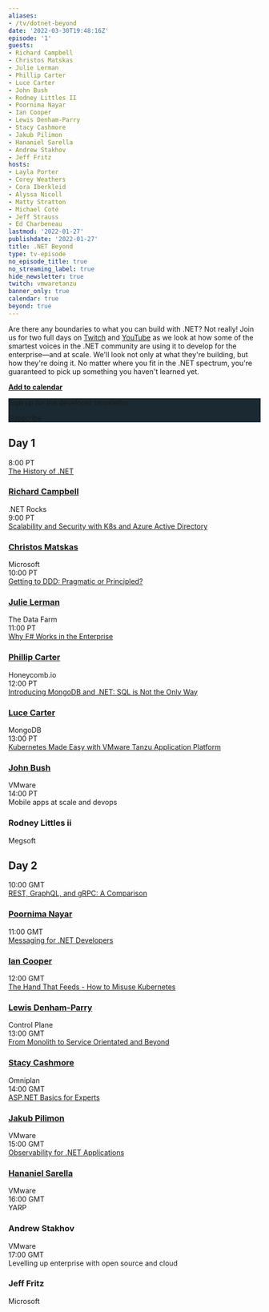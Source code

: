 ```yaml
---
aliases:
- /tv/dotnet-beyond
date: '2022-03-30T19:48:16Z'
episode: '1'
guests:
- Richard Campbell
- Christos Matskas
- Julie Lerman
- Phillip Carter
- Luce Carter
- John Bush
- Rodney Littles II
- Poornima Nayar
- Ian Cooper
- Lewis Denham-Parry
- Stacy Cashmore
- Jakub Pilimon
- Hananiel Sarella
- Andrew Stakhov
- Jeff Fritz
hosts:
- Layla Porter
- Corey Weathers
- Cora Iberkleid
- Alyssa Nicoll
- Matty Stratton
- Michael Coté
- Jeff Strauss
- Ed Charbeneau
lastmod: '2022-01-27'
publishdate: '2022-01-27'
title: .NET Beyond
type: tv-episode
no_episode_title: true
no_streaming_label: true
hide_newsletter: true
twitch: vmwaretanzu
banner_only: true
calendar: true
beyond: true
---
```

<div id='day-1-reminder' class='p-5' style='display: none; width: 500px'>
<h3 class='text-white mb-3 text-center'>Add to calendar</h3>
<p class="mb-5">Join some of the smartest voices in the .NET community on Twitch as they come together to present and discuss how they're using .NET to develop for the enterprise and at scale.</p>
<div class='d-flex justify-content-center'>
    <script type="text/javascript">
        cal_single = ics();
        cal_single.addEvent('.NET Beyond', 'https://www.twitch.tv/vmwaretanzu', 'Twitch', '03/30/2022 08:00 am PT', '03/31/2022 05:00 pm PT');
    </script>
    <a href="#"
      onclick="javascript:cal_single.download('.NET Beyond on Twitch')"
      class='beyond-btn btn mr-2 mb-2 position-relative z-1'><span class="position-relative">Outlook/iCal</span></a> 
    <a href="https://www.google.com/calendar/render?action=TEMPLATE&text=.NET+Beyond&details=https%3A%2F%2Fwww.twitch.tv%2Fvmwaretanzu&dates=20220330T150000Z%2F20220331T160000Z" class='beyond-btn btn mb-2 position-relative z-1'><span class="position-relative">Google Calendar</span></a>
</div>
</div>
<div class="row mb-5">
<div class="col-9 pl-0 pr-lg-5">
<p class="m-0">Are there any boundaries to what you can build with .NET? Not really! Join us for two full days on <a href="https://www.twitch.tv/vmwaretanzu">Twitch</a> and <a href="https://dotnetbeyond.io/youtube">YouTube</a> as we look at how some of the smartest voices in the .NET community are using it to develop for the enterprise—and at scale. We'll look not only at what they're building, but how they're doing it. No matter where you fit in the .NET spectrum, you're guaranteed to pick up something you haven't learned yet.</p>
<p class="mb-0"><strong><a class='lightbox' href='#day-1-reminder'><i class='fa fa-calendar-check mr-1'></i>Add to calendar</a></strong></p>
</div>
<div class="col-3 text-right p-4" style="background-color: #1B2A32">
<div class="newsletter">
  <p class="text-white mt-0">Sign up for the developer newsletter</p>
  <div class='btn beyond-btn btn-small click-to-show scroll-to-bottom position-relative'><span class="position-relative">Subscribe</span></div>
  <script src="https://connect.tanzu.vmware.com/js/forms2/js/forms2.min.js"></script>
  <form id="mktoForm_1609" class="hidden float-lg-right"></form>
  <script>
    MktoForms2.setOptions({formXDPath : "/rs/pivotal/images/marketo-xdframe-relative.html"});
    MktoForms2.loadForm("https://connect.tanzu.vmware.com", "625-IUJ-009", 1609, function(form){
      form.setValues({ "Function__c": "Developer" });
      form.onSuccess(function(values, followUpUrl) {
        form.getFormElem().hide();
        window.dataLayer = window.dataLayer || [];
        window.dataLayer.push({
            'event' : 'ctaSubmitted',  
            'eventCategory': 'Subscription',  
            'eventAction': 'Form Submitted', 
            'eventLabel': 'Newsletter'
        });
        window.dataLayer.push({'event': 'logEvent', 'eventType': 'newsletter subscribed', 'eventProperties': {'page name': '{{ .Title }}', 'source': 'footer'} });
        sendAmplitudeEventOnLoad('newsletter subscribed', {'page name': '{{ .Title }}', 'source': 'footer', 'url path': window.location.pathname});
        $('.confirmation').show();
        return false;
      });
    });
  </script>
  <div class='confirmation' style="display:none">Done!</div>
</div>
</div>
</div>

<h2 class="mb-4 mt-4">Day 1</h2>

<div class="row border-bottom py-3">
  <div class="time col-2 pl-0 h4">8:00 PT</div>
  <div class="talk-title col-5 h4"><a class="lightbox" href="#history">The History of .NET</a></div>
  <div class="name col-5">
    <h3 class="h4 py-0">
      <a href="/developer/team/richard-campbell/">Richard Campbell</a>
    </h3>
    <span class="company d-block fs-90 opacity-4">.NET Rocks</span>
  </div>
</div>
<div id="history" class='p-5' style='display: none;width:600px'><p>.NET continues to evolve - but how did it get here? Join Richard Campbell on a tour of the history of .NET, Visual Studio and the related tools that have been helping developers produce millions of applications. So many forces shape how development tools are created, and Richard ties together the story of the hardware, software, market and political forces that have brought .NET to be an open-source, cross-platform development platform. The winding path of .NET has been influenced by many things along the way, and the future looks bright!</p></div>
<div class="row border-bottom py-3">
  <div class="time col-2 pl-0 h4">9:00 PT</div>
  <div class="talk-title col-5 h4"><a class="lightbox" href="#scalability-and-security">Scalability and Security with K8s and Azure Active Directory</a></div>
  <div class="name col-5">
    <h3 class="h4 py-0">
      <a href="/developer/team/christos-matskas/">Christos Matskas</a>
    </h3>
    <span class="company d-block fs-90 opacity-4">Microsoft</span>
  </div>
</div>
<div id="scalability-and-security" class='p-5' style='display: none;width:600px'><p>With more solutions moving to K8s, we need to provide robust ways to secure access to applications and services. In this session, we'll take a look at the latest features in Azure AD to allow K8s clusters to securely access cloud resources from anywhere, eliminating the need for secrets and keys. Join Christos to learn how to take your K8s clusters to the next level.</p></div>
<div class="row border-bottom py-3">
  <div class="time col-2 pl-0 h4">10:00 PT</div>
  <div class="talk-title col-5 h4"><a class="lightbox" href="#ddd">Getting to DDD: Pragmatic or Principled?</a></div>
  <div class="name col-5">
    <h3 class="h4 py-0">
      <a href="/developer/team/julie-lerman/">Julie Lerman</a>
    </h3>
    <span class="company d-block fs-90 opacity-4">The Data Farm</span>
  </div>
</div>
<div id="ddd" class='p-5' style='display: none;width:600px'><p>Domain-driven design (DDD) is a vast topic. There are so many wonderful concepts, philosophies, patterns, practices, and techniques to learn and benefit from. Some of the best minds in the industry have been tuning these practices for years to ensure developers are able to implement proven, successful approaches to software design. Domain modeling in particular is very specific with guidance on designing and coordinating the dance between the myriad moving parts in our system. Yet learning the principles of DDD can be daunting for developers who are new to it. To encourage and enable more developers to get on the path of DDD, is it reasonable to allow a more pragmatic approach over a principled approach of adhering strictly to DDD guidelines? Should developers be encouraged to start with low-hanging fruit that they can quickly benefit from in their software projects while they continue to learn, to gain a deeper understanding of domain-driven design in order to evolve and adapt their practices as they move closer and closer to the beauty we all know that can be achieved with DDD?</p></div>
<div class="row border-bottom py-3">
  <div class="time col-2 pl-0 h4">11:00 PT</div>
  <div class="talk-title col-5 h4"><a class="lightbox" href="#f-sharp">Why F# Works in the Enterprise</a></div>
  <div class="name col-5">
    <h3 class="h4 py-0">
      <a href="/developer/team/phillip-carter/">Phillip Carter</a>
    </h3>
    <span class="company d-block fs-90 opacity-4">Honeycomb.io</span>
  </div>
</div>
<div id="f-sharp" class='p-5' style='display: none;width:600px'><p>F# is a modern .NET language, built by Microsoft and a strong open source community. Although it carries a certain "coolness" factor that's not typically found in enterprise programming, F# has a storied history at Microsoft and other enterprises worldwide. In this talk, Phillip will cover some of that history and then dive into several reasons why F# is a great choice for your next project in an enterprise system. Phillip will cover aspects of the language, tooling, and ecosystem, and finish off with some suggestions for how to easily and safely incorporate F# into your codebase.</p></div>
<div class="row border-bottom py-3">
  <div class="time col-2 pl-0 h4">12:00 PT</div>
  <div class="talk-title col-5 h4"><a class="lightbox" href="#mongodb">Introducing MongoDB and .NET: SQL is Not the Only Way</a></div>
  <div class="name col-5">
    <h3 class="h4 py-0">
      <a href="/developer/team/luce-carter/">Luce Carter</a>
    </h3>
    <span class="company d-block fs-90 opacity-4">MongoDB</span>
  </div>
</div>
<div id="mongodb" class='p-5' style='display: none;width:600px'><p>Once upon a time, relational databases—or RDMS (think SQL)—were the only data store in town. But now there’s a competitor, Document Databases, aka NoSQL. In this talk, you'll learn about the basic differences between them, what MongoDB is, why document databases are so powerful, how MongoDB can be used with .NET, and some really cool use cases that show databases can be cool.</p></div>
<div class="row border-bottom py-3">
  <div class="time col-2 pl-0 h4">13:00 PT</div>
  <div class="talk-title col-5 h4"><a class="lightbox" href="#tap">Kubernetes Made Easy with VMware Tanzu Application Platform</a></div>
  <div class="name col-5">
    <h3 class="h4 py-0">
      <a href="/developer/team/john-bush/">John Bush</a>
    </h3>
    <span class="company d-block fs-90 opacity-4">VMware</span>
  </div>
</div>
<div id="tap" class='p-5' style='display: none;width:600px'><p>Kubernetes may be a powerful platform for running your containerized applications, but that power comes with a steep learning curve. Developers are often required to wrestle with Dockerfiles and walls of YAML to get their application properly deployed. This session will introduce you to Tanzu Application Platform and show how it allows developers to stay focused on the application code and not have to worry about the complexities of containers and Kubernetes.</p></div>
<div class="row border-bottom py-3">
  <div class="time col-2 pl-0 h4">14:00 PT</div>
  <div class="talk-title col-5 h4">Mobile apps at scale and devops</div>
  <div class="name col-5">
    <h3 class="h4 py-0">
      Rodney Littles ii
    </h3>
    <span class="company d-block fs-90 opacity-4">Megsoft</span>
  </div>
</div>

<h2 class="mb-4 mt-4">Day 2</h2>

<div class="row border-bottom py-3">
  <div class="time col-2 pl-0 h4">10:00 GMT</div>
  <div class="talk-title col-5 h4"><a class="lightbox" href="#rest">REST, GraphQL, and gRPC: A Comparison</a></div>
  <div class="name col-5">
    <h3 class="h4 py-0">
      <a href="/developer/team/poornima-nayar/">Poornima Nayar</a>
    </h3>
    <span class="company d-block fs-90 opacity-4"></span>
  </div>
</div>
<div id="rest" class='p-5' style='display: none;width:600px'><p>No matter the industry, applications need to talk to each other. So, developers often build bridges—Application Programming Interfaces (API)—to allow one system to communicate to another.</p><p>Over time, different API architectural styles have been released. Each of them has its own characteristics, patterns of data exchange, pros and cons. REST, GraphQL, and gRPC are three main options when it comes to API development and implementation. In this session, Poornima will cover what REST, GraphQL, and gRPC are from a .NET perspective and give you a comprehensive comparison between them.
</p></div>
<div class="row border-bottom py-3">
  <div class="time col-2 pl-0 h4">11:00 GMT</div>
  <div class="talk-title col-5 h4"><a class="lightbox" href="#messaging">Messaging for .NET Developers</a></div>
  <div class="name col-5">
    <h3 class="h4 py-0">
      <a href="/developer/team/ian-cooper/">Ian Cooper</a>
    </h3>
    <span class="company d-block fs-90 opacity-4"></span>
  </div>
</div>
<div id="messaging" class='p-5' style='display: none;width:600px'><p>In this talk we will look at why we might use messaging, and how we use messaging in a .NET app. <p>We'll start by exploring distribution and why we can think about conversations between processes being synchronous or asynchronous, and exposing functionality or exchanging data. Then we will talk about where messaging fits, and the contexts in which we might prefer it. Along the way we should get a better understanding of messaging compared to alternatives like sharing a database or HTTTP/GRPC.</p><p>Then we will show an example of using messaging in a .NET app.</p><p>Finally, we will give pointers to resources for those who wish to explore this topic in greater detail, now that they have mastered the basics.</p></div>
<div class="row border-bottom py-3">
  <div class="time col-2 pl-0 h4">12:00 GMT</div>
  <div class="talk-title col-5 h4"><a class="lightbox" href="#misuse">The Hand That Feeds - How to Misuse Kubernetes</a></div>
  <div class="name col-5">
    <h3 class="h4 py-0">
      <a href="/developer/team/lewis-denham-parry/">Lewis Denham-Parry</a>
    </h3>
    <span class="company d-block fs-90 opacity-4">Control Plane</span>
  </div>
</div>
<div id="misuse" class='p-5' style='display: none;width:600px'><p>We usually trust the hand that feeds, but what happens when we can't trust the hand that feeds us? How do we run applications when there is little to no trust?</p><p>In this session, we're going to start by taking a look at attack paths in and around Kubernetes, acting as a Red Team. We'll take advantage of an OWASP vulnerability within a Supply Chain attack giving us an entry point. From there, together we'll explore how an attacker can take further control of the cluster via lateral and vertical movements.</p><p>Once we have your attention from seeing how this could be someone's worst day, we'll look at how we can patch this up as a Blue Team. We’ll see what we have available from Kubernetes that can mitigate some of this disaster, and what practices we should put in place to further strengthen and defend our compute.</p><p>From attending this session, you'll leave with a Purple Team understanding of core concepts within Kubernetes, that defence is strengthened with depth, and how we can defend from Script Kiddies to Nation States.</p></div>
<div class="row border-bottom py-3">
  <div class="time col-2 pl-0 h4">13:00 GMT</div>
  <div class="talk-title col-5 h4"><a class="lightbox" href="#monolith">From Monolith to Service Orientated and Beyond</a></div>
  <div class="name col-5">
    <h3 class="h4 py-0">
      <a href="/developer/team/stacy-cashmore/">Stacy Cashmore</a>
    </h3>
    <span class="company d-block fs-90 opacity-4">Omniplan</span>
  </div>
</div>
<div id="monolith" class='p-5' style='display: none;width:600px'><p>In the autumn of 2018, we were faced with an application that wasn't performing and was very hard to change. Deployment was hit and miss almost every time.</p><p>We did the thing that you're warned against (for good reason!) and started from scratch.</p><p>This is our journey on taking that application from technical concept to production: how we included the experience of our team in our initial decisions, the things we learnt as the code was evolving, and during performance testing. And what our plans are for the future to make it even better—and raise our team at the same time!</p></div>
<div class="row border-bottom py-3">
  <div class="time col-2 pl-0 h4">14:00 GMT</div>
  <div class="talk-title col-5 h4"><a class="lightbox" href="#asp">ASP.NET Basics for Experts</a></div>
  <div class="name col-5">
    <h3 class="h4 py-0">
      <a href="/developer/team/jakub-pilimon/">Jakub Pilimon</a>
    </h3>
    <span class="company d-block fs-90 opacity-4">VMware</span>
  </div>
</div>
<div id="asp" class='p-5' style='display: none;width:600px'><p>People love to stay in their comfort zone; but what if you have to step outside of it and embrace a new programming language, one that happens to be ASP.NET?<p><p>Jakub is a Java/Spring developer and architect. He’s never used ASP.NET before and he has questions. Lots of questions.</p><p>Layla, a .NET developer, intends to answer Jakub’s questions and more in this demo-rich session.</p><p>But don’t worry, there will also be something for existing ASP.NET developers as we delve into the ways an ASP.NET application is configured to support services:</p><ul><li>Dependency injection and inversion of control</li><li>HTTP clients and policies</li><li>Fault tolerances and circuit breakers</li><li>Databases connections</li><li>Discovery clients</li><li>Monitoring</li><li>And more!</li></ul>
</p></div>
<div class="row border-bottom py-3">
  <div class="time col-2 pl-0 h4">15:00 GMT</div>
  <div class="talk-title col-5 h4"><a class="lightbox" href="#observability">Observability for .NET Applications </a></div>
  <div class="name col-5">
    <h3 class="h4 py-0">
      <a href="/developer/team/hananiel-sarella/">Hananiel Sarella</a>
    </h3>
    <span class="company d-block fs-90 opacity-4">VMware</span>
  </div>
</div>
<div id="observability" class='p-5' style='display: none;width:600px'><p>Distributed application architectures enable enterprises to easily scale their applications to meet increasing growth and demand. At the same time, the very technology choices that make it easy to build at scale also make it more challenging to maintain at scale. The maintainability of a system is directly dependent on the ability to infer its internal states from available data.</p><p>This session will focus on using the fully OSS project OpenTelemetry to add observability to modern cloud native .NET applications and getting the insight and data needed to maintain enterprise applications. We'll see how the three pillars of observability (traces, metrics, and logs) together provide the solid foundation needed to make production your favorite place on the internet!</p></div>
<div class="row border-bottom py-3">
  <div class="time col-2 pl-0 h4">16:00 GMT</div>
  <div class="talk-title col-5 h4">YARP</div>
  <div class="name col-5">
    <h3 class="h4 py-0">
      Andrew Stakhov
    </h3>
    <span class="company d-block fs-90 opacity-4">VMware</span>
  </div>
</div>
<div class="row border-bottom py-3">
  <div class="time col-2 pl-0 h4">17:00 GMT</div>
  <div class="talk-title col-5 h4">Levelling up enterprise with open source and cloud</div>
  <div class="name col-5">
    <h3 class="h4 py-0">
      Jeff Fritz
    </h3>
    <span class="company d-block fs-90 opacity-4">Microsoft</span>
  </div>
</div>